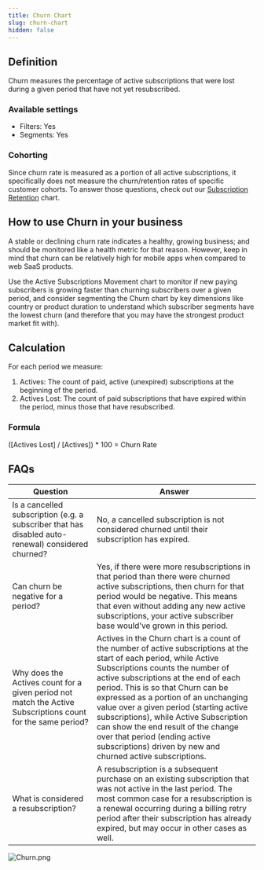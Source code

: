 ```yaml
---
title: Churn Chart
slug: churn-chart
hidden: false
---
```


## Definition

Churn measures the percentage of active subscriptions that were lost during a given period that have not yet resubscribed.

### Available settings

- Filters: Yes
- Segments: Yes

### Cohorting

Since churn rate is measured as a portion of all active subscriptions, it specifically does not measure the churn/retention rates of specific customer cohorts. To answer those questions, check out our [Subscription Retention](/docs/subscription-retention-chart) chart.

## How to use Churn in your business

A stable or declining churn rate indicates a healthy, growing business; and should be monitored like a health metric for that reason. However, keep in mind that churn can be relatively high for mobile apps when compared to web SaaS products.

Use the Active Subscriptions Movement chart to monitor if new paying subscribers is growing faster than churning subscribers over a given period, and consider segmenting the Churn chart by key dimensions like country or product duration to understand which subscriber segments have the lowest churn (and therefore that you may have the strongest product market fit with).

## Calculation

For each period we measure:

1. Actives: The count of paid, active (unexpired) subscriptions at the beginning of the period.
2. Actives Lost: The count of paid subscriptions that have expired within the period, minus those that have resubscribed.

### Formula

([Actives Lost] / [Actives]) \* 100 = Churn Rate

## FAQs

| Question                                                                                                    | Answer                                                                                                                                                                                                                                                                                                                                                                                                                                                                                                  |
| ----------------------------------------------------------------------------------------------------------- | ------------------------------------------------------------------------------------------------------------------------------------------------------------------------------------------------------------------------------------------------------------------------------------------------------------------------------------------------------------------------------------------------------------------------------------------------------------------------------------------------------- |
| Is a cancelled subscription (e.g. a subscriber that has disabled auto-renewal) considered churned?          | No, a cancelled subscription is not considered churned until their subscription has expired.                                                                                                                                                                                                                                                                                                                                                                                                            |
| Can churn be negative for a period?                                                                         | Yes, if there were more resubscriptions in that period than there were churned active subscriptions, then churn for that period would be negative. This means that even without adding any new active subscriptions, your active subscriber base would’ve grown in this period.                                                                                                                                                                                                                         |
| Why does the Actives count for a given period not match the Active Subscriptions count for the same period? | Actives in the Churn chart is a count of the number of active subscriptions at the start of each period, while Active Subscriptions counts the number of active subscriptions at the end of each period. This is so that Churn can be expressed as a portion of an unchanging value over a given period (starting active subscriptions), while Active Subscription can show the end result of the change over that period (ending active subscriptions) driven by new and churned active subscriptions. |
| What is considered a resubscription?                                                                        | A resubscription is a subsequent purchase on an existing subscription that was not active in the last period. The most common case for a resubscription is a renewal occurring during a billing retry period after their subscription has already expired, but may occur in other cases as well.                                                                                                                                                                                                        |

![](https://files.readme.io/2835802-Churn.png "Churn.png")
